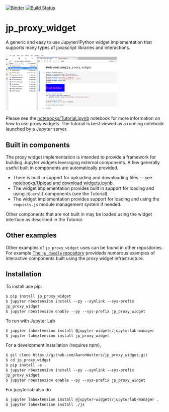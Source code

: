 
[![Binder](https://mybinder.org/badge.svg)](https://mybinder.org/v2/gh/AaronWatters/jp_proxy_widget/master)
[![Build Status](https://travis-ci.org/AaronWatters/jp_proxy_widget.svg?branch=master)](https://travis-ci.org/AaronWatters/jp_proxy_widget)



jp_proxy_widget
===============================

A generic and easy to use Jupyter/IPython widget implementation that supports
many types of javascript libraries and interactions.

<img src="proxy_hello.png" width="70%">

Please see the
[notebooks/Tutorial.ipynb](notebooks/Tutorial.ipynb) notebook
for more information on how to use proxy widgets.
The tutorial is best viewed as a running notebook launched
by a Jupyter server.

Built in components
-------------------

The proxy widget implementation is intended to provide a framework
for building Jupyter widgets leveraging external components.
A few generally useful built in components are automatically provided.

- There is built in support for uploading and downloading files -- see
[notebooks/Upload and download widgets.ipynb](notebooks/Upload%20and%20download%20widgets.ipynb).
- The widget implementation provides built in support
for loading and using `jQueryUI` components (see the Tutorial).
- The widget implementation provides support for loading and
using the `requests.js` module management system if needed.

Other components that are not built in may be loaded using
the widget interface as described in the Tutorial.

Other examples
--------------

Other examples of `jp_proxy_widget` uses can be found in other repositories.
For example
[The `jp_doodle` repository](https://github.com/AaronWatters/jp_doodle) provideds
numerous examples of interactive components built using the proxy widget infrastructure.

Installation
------------

To install use pip:

    $ pip install jp_proxy_widget
    $ jupyter nbextension install --py --symlink --sys-prefix jp_proxy_widget
    $ jupyter nbextension enable --py --sys-prefix jp_proxy_widget

To run with Jupyter Lab

    $ jupyter labextension install @jupyter-widgets/jupyterlab-manager
    $ jupyter labextension install jp_proxy_widget

For a development installation (requires npm),

    $ git clone https://github.com/AaronWatters/jp_proxy_widget.git
    $ cd jp_proxy_widget
    $ pip install -e .
    $ jupyter nbextension install --py --symlink --sys-prefix jp_proxy_widget
    $ jupyter nbextension enable --py --sys-prefix jp_proxy_widget

For jupyterlab also do

    $ jupyter labextension install @jupyter-widgets/jupyterlab-manager .
    $ jupyter labextension install ./js

